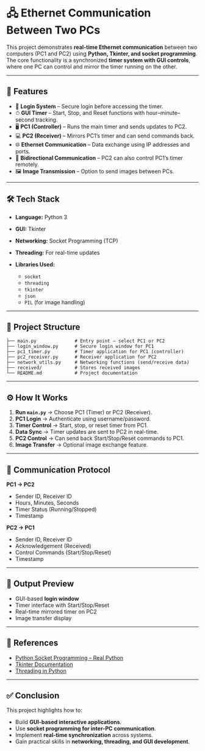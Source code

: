 # 🖧 Ethernet Communication Between Two PCs

This project demonstrates **real-time Ethernet communication** between two computers (PC1 and PC2) using **Python, Tkinter, and socket programming**. The core functionality is a synchronized **timer system with GUI controls**, where one PC can control and mirror the timer running on the other.

---

## 🚀 Features

* 🔑 **Login System** – Secure login before accessing the timer.
* ⏱ **GUI Timer** – Start, Stop, and Reset functions with hour–minute–second tracking.
* 🖥 **PC1 (Controller)** – Runs the main timer and sends updates to PC2.
* 💻 **PC2 (Receiver)** – Mirrors PC1’s timer and can send commands back.
* 🌐 **Ethernet Communication** – Data exchange using IP addresses and ports.
* 📡 **Bidirectional Communication** – PC2 can also control PC1’s timer remotely.
* 🖼 **Image Transmission** – Option to send images between PCs.

---

## 🛠 Tech Stack

* **Language:** Python 3
* **GUI:** Tkinter
* **Networking:** Socket Programming (TCP)
* **Threading:** For real-time updates
* **Libraries Used:**

  * `socket`
  * `threading`
  * `tkinter`
  * `json`
  * `PIL` (for image handling)

---

## 📂 Project Structure

```
├── main.py              # Entry point – select PC1 or PC2
├── login_window.py      # Secure login window for PC1
├── pc1_timer.py         # Timer application for PC1 (controller)
├── pc2_receiver.py      # Receiver application for PC2
├── network_utils.py     # Networking functions (send/receive data)
├── received/            # Stores received images
└── README.md            # Project documentation
```

---

## ⚙️ How It Works

1. **Run `main.py`** → Choose PC1 (Timer) or PC2 (Receiver).
2. **PC1 Login** → Authenticate using username/password.
3. **Timer Control** → Start, stop, or reset timer from PC1.
4. **Data Sync** → Timer updates are sent to PC2 in real-time.
5. **PC2 Control** → Can send back Start/Stop/Reset commands to PC1.
6. **Image Transfer** → Optional image exchange feature.

---

## 🔗 Communication Protocol

**PC1 → PC2**

* Sender ID, Receiver ID
* Hours, Minutes, Seconds
* Timer Status (Running/Stopped)
* Timestamp

**PC2 → PC1**

* Sender ID, Receiver ID
* Acknowledgement (Received)
* Control Commands (Start/Stop/Reset)
* Timestamp

---

## 📸 Output Preview

* GUI-based **login window**
* Timer interface with Start/Stop/Reset
* Real-time mirrored timer on PC2
* Image transfer display

---

## 📘 References

* [Python Socket Programming – Real Python](https://realpython.com/python-sockets/)
* [Tkinter Documentation](https://docs.python.org/3/library/tkinter.html)
* [Threading in Python](https://realpython.com/intro-to-python-threading/)

---

## ✅ Conclusion

This project highlights how to:

* Build **GUI-based interactive applications**.
* Use **socket programming for inter-PC communication**.
* Implement **real-time synchronization** across systems.
* Gain practical skills in **networking, threading, and GUI development**.

